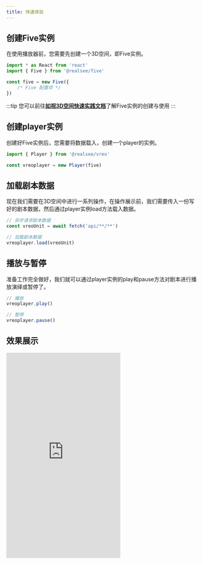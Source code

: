 ```yaml
---
title: 快速体验
---
```


## 创建Five实例

在使用播放器前，您需要先创建一个3D空间，即Five实例。
```jsx
import * as React from 'react'
import { Five } from '@realsee/five'

const five = new Five({
    /* Five 配置项 */
})
```

:::tip
您可以前往[**如视3D空间快速实践文档**](../../3d-space/get-started/usage/00.3d-space.md)了解Five实例的创建与使用
:::

## 创建player实例

创建好Five实例后，您需要将数据载入，创建一个player的实例。
```jsx
import { Player } from '@realsee/vreo'

const vreoplayer = new Player(five)
```

## 加载剧本数据

现在我们需要在3D空间中进行一系列操作，在操作展示前，我们需要传入一份写好的剧本数据，然后通过player实例load方法载入数据。
```jsx
// 异步请求剧本数据
const vreoUnit = await fetch('api/**/**')

// 加载剧本数据
vreoplayer.load(vreoUnit)
```

## 播放与暂停

准备工作完全做好，我们就可以通过player实例的play和pause方法对剧本进行播放演绎或暂停了。

```jsx
// 播放
vreoplayer.play()

// 暂停
vreoplayer.pause()
```
## 效果展示
<iframe height="540" style={{width: '100%', height: '540px'}} scrolling="no" title="vreo" src="https://vrlab-static.ljcdn.com/release/web/vreo/index.html?v=1" frameborder="no" loading="lazy" allowtransparency="true" allowfullscreen="true">
</iframe>